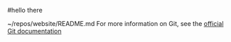 #hello there

~/repos/website/README.md
 For more information on Git, see the
[official Git documentation](https://git-scm.com/)
